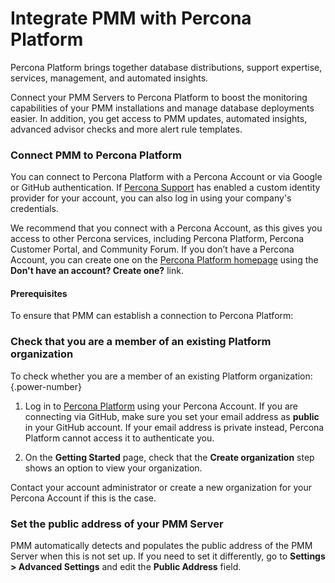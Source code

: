 
# Integrate PMM with Percona Platform

Percona Platform brings together database distributions, support expertise, services, management, and automated insights.

Connect your PMM Servers to Percona Platform to boost the monitoring capabilities of your PMM installations and manage database deployments easier. In addition, you get access to PMM updates, automated insights, advanced advisor checks and more alert rule templates.

### Connect PMM to Percona Platform

You can connect to Percona Platform with a Percona Account or via Google or GitHub authentication. If [Percona Support](https://www.percona.com/about-percona/contact) has enabled a custom identity provider for your account, you can also log in using your company's credentials.

We recommend that you connect with a Percona Account, as this gives you access to other Percona services, including Percona Platform, Percona Customer Portal, and Community Forum. If you don’t have a Percona Account, you can create one on the [Percona Platform homepage](https://portal.percona.com/login) using the **Don't have an account? Create one?** link.

#### Prerequisites

To ensure that PMM can establish a connection to Percona Platform:

### Check that you are a member of an existing Platform organization

To check whether you are a member of an existing Platform organization:
{.power-number}

1. Log in to [Percona Platform](https://portal.percona.com) using your Percona Account. If you are connecting via GitHub, make sure you set your email address as **public** in your GitHub account. If your email address is private instead, Percona Platform cannot access it to authenticate you.

2. On the **Getting Started** page, check that the **Create organization** step shows an option to view your organization.

Contact your account administrator or create a new organization for your Percona Account if this is the case.

### Set the public address of your PMM Server
PMM automatically detects and populates the public address of the PMM Server when this is not set up. 
If you need to set it differently, go to **Settings > Advanced Settings** and edit the 
**Public Address** field.
